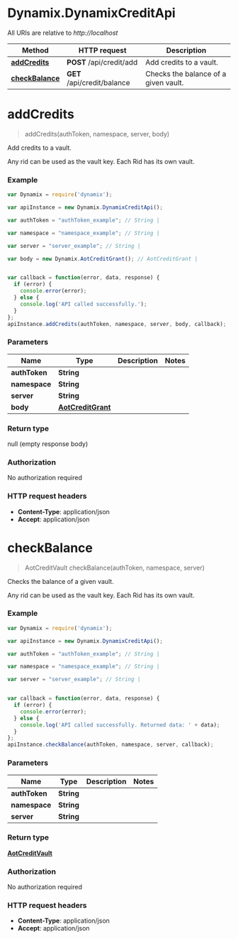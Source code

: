# Dynamix.DynamixCreditApi

All URIs are relative to *http://localhost*

Method | HTTP request | Description
------------- | ------------- | -------------
[**addCredits**](DynamixCreditApi.md#addCredits) | **POST** /api/credit/add | Add credits to a vault.
[**checkBalance**](DynamixCreditApi.md#checkBalance) | **GET** /api/credit/balance | Checks the balance of a given vault.


<a name="addCredits"></a>
# **addCredits**
> addCredits(authToken, namespace, server, body)

Add credits to a vault.

Any rid can be used as the vault key. Each Rid has its own vault.

### Example
```javascript
var Dynamix = require('dynamix');

var apiInstance = new Dynamix.DynamixCreditApi();

var authToken = "authToken_example"; // String | 

var namespace = "namespace_example"; // String | 

var server = "server_example"; // String | 

var body = new Dynamix.AotCreditGrant(); // AotCreditGrant | 


var callback = function(error, data, response) {
  if (error) {
    console.error(error);
  } else {
    console.log('API called successfully.');
  }
};
apiInstance.addCredits(authToken, namespace, server, body, callback);
```

### Parameters

Name | Type | Description  | Notes
------------- | ------------- | ------------- | -------------
 **authToken** | **String**|  | 
 **namespace** | **String**|  | 
 **server** | **String**|  | 
 **body** | [**AotCreditGrant**](AotCreditGrant.md)|  | 

### Return type

null (empty response body)

### Authorization

No authorization required

### HTTP request headers

 - **Content-Type**: application/json
 - **Accept**: application/json

<a name="checkBalance"></a>
# **checkBalance**
> AotCreditVault checkBalance(authToken, namespace, server)

Checks the balance of a given vault.

Any rid can be used as the vault key. Each Rid has its own vault.

### Example
```javascript
var Dynamix = require('dynamix');

var apiInstance = new Dynamix.DynamixCreditApi();

var authToken = "authToken_example"; // String | 

var namespace = "namespace_example"; // String | 

var server = "server_example"; // String | 


var callback = function(error, data, response) {
  if (error) {
    console.error(error);
  } else {
    console.log('API called successfully. Returned data: ' + data);
  }
};
apiInstance.checkBalance(authToken, namespace, server, callback);
```

### Parameters

Name | Type | Description  | Notes
------------- | ------------- | ------------- | -------------
 **authToken** | **String**|  | 
 **namespace** | **String**|  | 
 **server** | **String**|  | 

### Return type

[**AotCreditVault**](AotCreditVault.md)

### Authorization

No authorization required

### HTTP request headers

 - **Content-Type**: application/json
 - **Accept**: application/json

